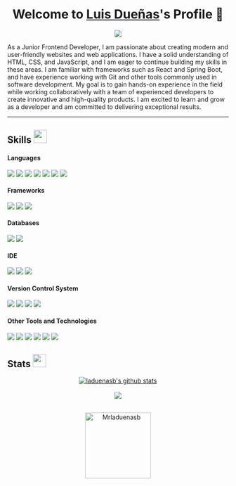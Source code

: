 <p align="center">
  <h1 align="center">Welcome to <a href="https://github.com/laduenasb">Luis Dueñas</a>'s Profile 👋</h1>
</p>
<p align="center">
  <a align="center" href="https://github.com/DenverCoder1/readme-typing-svg"><img src="https://readme-typing-svg.herokuapp.com?&font=IBM+Plex+Sans&color=008000&size=30&lines=I'm+a+Frontend+developer+!;I'm+a+physicist+!;Never+stop+learning+!" /></a>
</p>

<!-- <img width="120px" align="right" src="https://camo.githubusercontent.com/be37cdc8f930300096c506ad4574eaae977c48fbb2705cfcb92f4eeab8282c7a/68747470733a2f2f6d656469612e67697068792e636f6d2f6d656469612f56674344417a634b767352364f4d307557672f67697068792e676966"> -->

As a Junior Frontend Developer, I am passionate about creating modern and user-friendly websites and web applications. I have a solid understanding of HTML, CSS, and JavaScript, and I am eager to continue building my skills in these areas. I am familiar with frameworks such as React and Spring Boot, and have experience working with Git and other tools commonly used in software development. My goal is to gain hands-on experience in the field while working collaboratively with a team of experienced developers to create innovative and high-quality products. I am excited to learn and grow as a developer and am committed to delivering exceptional results.

---
## Skills <img src="https://media.giphy.com/media/iY8CRBdQXODJSCERIr/giphy.gif" width="30px">&nbsp; 

<h4> Languages </h4>
<span> 
  <img src="https://img.shields.io/badge/Java-ED8B00?style=for-the-badge&logo=java&logoColor=white">
  <img src="https://img.shields.io/badge/Python-3776AB?style=for-the-badge&logo=python&logoColor=white">
  <img src="https://img.shields.io/badge/C%2B%2B-00599C?style=for-the-badge&logo=c%2B%2B&logoColor=white">
  <img src="https://img.shields.io/badge/HTML5-E34F26?style=for-the-badge&logo=html5&logoColor=white">
  <img src="https://img.shields.io/badge/CSS3-1572B6?style=for-the-badge&logo=css3&logoColor=white">
  <img src="https://img.shields.io/badge/JavaScript-F7DF1E?style=for-the-badge&logo=javascript&logoColor=black">
  <img src="https://img.shields.io/badge/Fortran-734F96?style=for-the-badge&logo=fortran&logoColor=black">
</span>

<h4> Frameworks </h4>
<span>
  <img src="https://img.shields.io/badge/Spring-6DB33F?style=for-the-badge&logo=spring&logoColor=white">
  <img src="https://img.shields.io/badge/React-20232A?style=for-the-badge&logo=react&logoColor=61DAFB">
  <img src="https://img.shields.io/badge/Bootstrap-563D7C?style=for-the-badge&logo=bootstrap&logoColor=white">
</span>

<h4> Databases </h4>
<span>
  <img src="https://img.shields.io/badge/PostgreSQL-316192?style=for-the-badge&logo=postgresql&logoColor=white">
  <img src="https://img.shields.io/badge/MySQL-00000F?style=for-the-badge&logo=mysql&logoColor=white">
<!--   <img src="https://img.shields.io/badge/MongoDB-4EA94B?style=for-the-badge&logo=mongodb&logoColor=white"> -->
</span>

<h4> IDE </h4>
<span>
<img src="https://img.shields.io/badge/IntelliJ_IDEA-000000.svg?style=for-the-badge&logo=intellij-idea&logoColor=white">
<img src="https://img.shields.io/badge/Visual_Studio_Code-0078D4?style=for-the-badge&logo=visual%20studio%20code&logoColor=white">
<img src="https://img.shields.io/badge/VIM-%2311AB00.svg?&style=for-the-badge&logo=vim&logoColor=white">

<h4> Version Control System </h4>
<span>
  <img src="https://img.shields.io/badge/Git-F05032?style=for-the-badge&logo=git&logoColor=white">
  <img src="https://img.shields.io/badge/GitHub-100000?style=for-the-badge&logo=github&logoColor=white">
  <img src="https://img.shields.io/badge/Bitbucket-0747a6?style=for-the-badge&logo=bitbucket&logoColor=white">
  <img src="https://img.shields.io/badge/GitLab-330F63?style=for-the-badge&logo=gitlab&logoColor=white">
  
</span>
  

<h4> Other Tools and Technologies </h4>
<span>
  <img src="https://img.shields.io/badge/Heroku-430098?style=for-the-badge&logo=heroku&logoColor=white">
  <img src="https://img.shields.io/badge/Postman-FF6C37?style=for-the-badge&logo=Postman&logoColor=white">
<!--   <img src="https://img.shields.io/badge/strapi-%232E7EEA.svg?style=for-the-badge&logo=strapi&logoColor=white"> -->
  <img src="https://img.shields.io/badge/docker-%230db7ed.svg?style=for-the-badge&logo=docker&logoColor=white">
<!--   <img src="https://img.shields.io/badge/Jira-0052CC?style=for-the-badge&logo=Jira&logoColor=white"> -->
  <img src="https://img.shields.io/badge/json-5E5C5C?style=for-the-badge&logo=json&logoColor=white">
  <img src="https://img.shields.io/badge/Ubuntu-E95420?style=for-the-badge&logo=ubuntu&logoColor=white">
  <img src="https://img.shields.io/badge/Linux-FCC624?style=for-the-badge&logo=linux&logoColor=black">
</span>

## Stats <img src="https://media.giphy.com/media/iY8CRBdQXODJSCERIr/giphy.gif" width="30px">&nbsp; 
<div align="center">
   <a href="https://github.com/anuraghazra/github-readme-stats">
     <img align="center" src="https://github-readme-stats.vercel.app/api?username=laduenasb&theme=monokai&show_icons=true" alt="laduenasb's github stats" />
   </a>
   <br />
   <br />
   <a href="https://github.com/anuraghazra/github-readme-stats">
     <img align="center" src="https://github-readme-stats.anuraghazra1.vercel.app/api/top-langs/?username=laduenasb&layout=compact&theme=chartreuse-dark&langs_count=10" />
   </a>
   <br />
   <br />
   <p align="center">
     <img align="center" height="150em" src="https://github-readme-streak-stats.herokuapp.com/?user=laduenasb&theme=onedark" alt="Mrladuenasb" />
   </p>
<div/>
